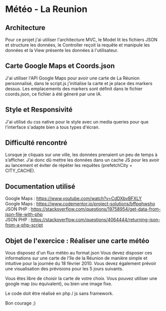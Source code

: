 # Météo - La Reunion

## Architecture
 
Pour ce projet j'ai utiliser l'architecture MVC, le Model lit les fichiers JSON et structure les données, le Controller reçoit la requête et manipule les données et la View présente les données à l'utilisateur.

## Carte Google Maps et Coords.json

J'ai utiliser l'API Google Maps pour avoir une carte de La Réunion personnalisé, dans le script.js j'initialise la carte et je place des markers dessus. Les emplacements des markers sont définit dans le fichier coords.json, ce fichier à été géneré par une IA.

## Style et Responsivité

J'ai utilisé du css native pour le style avec un media queries pour que l'interface s'adapte bien a tous types d'écran.

## Difficulté rencontré

Lorsque je cliquais sur une ville, les données prenaient un peu de temps à s’afficher. J’ai donc dû mettre les données dans un cache JS pour les avoir au lancement et éviter de répéter les requêtes (prefetchCity + CITY_CACHE).

## Documentation utilisé

Google Maps : https://www.youtube.com/watch?v=CdDXbvBFXLY<br>
Google Maps : https://www.codementor.io/project-solutions/bffpqhwsho<br>
JSON PHP : https://stackoverflow.com/questions/19758954/get-data-from-json-file-with-php<br>
JSON PHP : https://stackoverflow.com/questions/4064444/returning-json-from-a-php-script

## Objet de l'exercice : Réaliser une carte météo

Vous disposez d'un flux météo au format json
Vous devez disposer ces informations sur une carte de l'île de la Réunion de manière simple et intuitive pour la journée du 18 février 2010.
Vous devez également prévoir une visualisation des prévisions pour les 5 jours suivants.

Vous êtes libre de choisir la carte de votre choix. Vous pouvez utiliser une google map (ou équivalent), ou bien une image fixe.

Le code doit être réalisé en php / js sans framework.

Bon courage ;)

